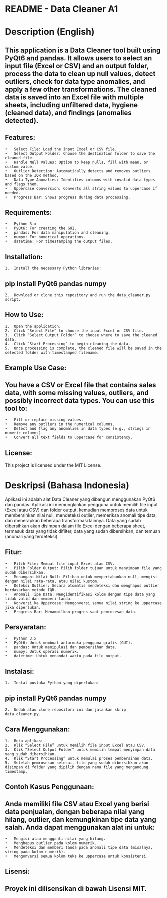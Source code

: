 # README - Data Cleaner A1

# Description (English)

## This application is a Data Cleaner tool built using PyQt6 and pandas. It allows users to select an input file (Excel or CSV) and an output folder, process the data to clean up null values, detect outliers, check for data type anomalies, and apply a few other transformations. The cleaned data is saved into an Excel file with multiple sheets, including unfiltered data, hygiene (cleaned data), and findings (anomalies detected).

## Features:
	•	Select File: Load the input Excel or CSV file.
	•	Select Output Folder: Choose the destination folder to save the cleaned file.
	•	Handle Null Values: Option to keep nulls, fill with mean, or custom value.
	•	Outlier Detection: Automatically detects and removes outliers based on the IQR method.
	•	Data Type Anomalies: Identifies columns with invalid data types and flags them.
	•	Uppercase Conversion: Converts all string values to uppercase if needed.
	•	Progress Bar: Shows progress during data processing.

## Requirements:
	•	Python 3.x
	•	PyQt6: For creating the GUI.
	•	pandas: For data manipulation and cleaning.
	•	numpy: For numerical operations.
	•	datetime: For timestamping the output files.

## Installation:
	1.	Install the necessary Python libraries:

## pip install PyQt6 pandas numpy

	2.	Download or clone this repository and run the data_cleaner.py script.

## How to Use:
	1.	Open the application.
	2.	Click “Select File” to choose the input Excel or CSV file.
	3.	Click “Select Output Folder” to choose where to save the cleaned data.
	4.	Click “Start Processing” to begin cleaning the data.
	5.	Once processing is complete, the cleaned file will be saved in the selected folder with timestamped filename.

## Example Use Case:

## You have a CSV or Excel file that contains sales data, with some missing values, outliers, and possibly incorrect data types. You can use this tool to:
	•	Fill or replace missing values.
	•	Remove any outliers in the numerical columns.
	•	Detect and flag any anomalies in data types (e.g., strings in numeric columns).
	•	Convert all text fields to uppercase for consistency.

## License:

This project is licensed under the MIT License.

# Deskripsi (Bahasa Indonesia)

Aplikasi ini adalah alat Data Cleaner yang dibangun menggunakan PyQt6 dan pandas. Aplikasi ini memungkinkan pengguna untuk memilih file input (Excel atau CSV) dan folder output, kemudian memproses data untuk membersihkan nilai null, mendeteksi outlier, memeriksa anomali tipe data, dan menerapkan beberapa transformasi lainnya. Data yang sudah dibersihkan akan disimpan dalam file Excel dengan beberapa sheet, termasuk data yang tidak difilter, data yang sudah dibersihkan, dan temuan (anomali yang terdeteksi).

## Fitur:
	•	Pilih File: Memuat file input Excel atau CSV.
	•	Pilih Folder Output: Pilih folder tujuan untuk menyimpan file yang sudah dibersihkan.
	•	Menangani Nilai Null: Pilihan untuk mempertahankan null, mengisi dengan nilai rata-rata, atau nilai kustom.
	•	Deteksi Outlier: Secara otomatis mendeteksi dan menghapus outlier berdasarkan metode IQR.
	•	Anomali Tipe Data: Mengidentifikasi kolom dengan tipe data yang tidak valid dan memberi tanda.
	•	Konversi ke Uppercase: Mengonversi semua nilai string ke uppercase jika diperlukan.
	•	Progress Bar: Menampilkan progres saat pemrosesan data.

##  Persyaratan:
	•	Python 3.x
	•	PyQt6: Untuk membuat antarmuka pengguna grafis (GUI).
	•	pandas: Untuk manipulasi dan pembersihan data.
	•	numpy: Untuk operasi numerik.
	•	datetime: Untuk menandai waktu pada file output.

## Instalasi:
	1.	Instal pustaka Python yang diperlukan:

## pip install PyQt6 pandas numpy

	2.	Unduh atau clone repositori ini dan jalankan skrip data_cleaner.py.

## Cara Menggunakan:
	1.	Buka aplikasi.
	2.	Klik “Select File” untuk memilih file input Excel atau CSV.
	3.	Klik “Select Output Folder” untuk memilih tempat menyimpan data yang sudah dibersihkan.
	4.	Klik “Start Processing” untuk memulai proses pembersihan data.
	5.	Setelah pemrosesan selesai, file yang sudah dibersihkan akan disimpan di folder yang dipilih dengan nama file yang mengandung timestamp.

## Contoh Kasus Penggunaan:

## Anda memiliki file CSV atau Excel yang berisi data penjualan, dengan beberapa nilai yang hilang, outlier, dan kemungkinan tipe data yang salah. Anda dapat menggunakan alat ini untuk:
	•	Mengisi atau mengganti nilai yang hilang.
	•	Menghapus outlier pada kolom numerik.
	•	Mendeteksi dan memberi tanda pada anomali tipe data (misalnya, string pada kolom numerik).
	•	Mengonversi semua kolom teks ke uppercase untuk konsistensi.

## Lisensi:

## Proyek ini dilisensikan di bawah Lisensi MIT.
